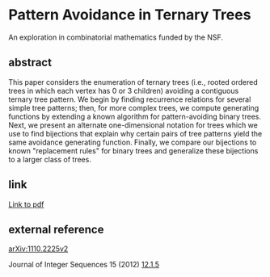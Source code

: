 # Pattern Avoidance in Ternary Trees
An exploration in combinatorial mathematics funded by the NSF.

## abstract
This paper considers the enumeration of ternary trees (i.e., rooted ordered trees in
which each vertex has 0 or 3 children) avoiding a contiguous ternary tree pattern. We
begin by finding recurrence relations for several simple tree patterns; then, for more
complex trees, we compute generating functions by extending a known algorithm for
pattern-avoiding binary trees. Next, we present an alternate one-dimensional notation
for trees which we use to find bijections that explain why certain pairs of tree patterns
yield the same avoidance generating function. Finally, we compare our bijections to
known "replacement rules" for binary trees and generalize these bijections to a larger
class of trees.

## link
[Link to pdf](./TernaryDec2011web.pdf)

## external reference
[arXiv:1110.2225v2](https://arxiv.org/abs/1110.2225)

Journal of Integer Sequences 15 (2012) [12.1.5](https://cs.uwaterloo.ca/journals/JIS/VOL15/Pudwell/pudwell.html)
